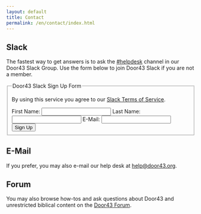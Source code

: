 ```yaml
---
layout: default
title: Contact
permalink: /en/contact/index.html
---
```


## Slack

The fastest way to get answers is to ask the [#helpdesk](https://team43.slack.com/messages/helpdesk/) channel in our Door43 Slack Group.  Use the form below to join Door43 Slack if you are not a member.

<script type="text/javascript">
  function disable_page() {
    var cover = document.getElementById('gray_cover');
    cover.style.display = 'inline-block';
  }

  function enable_page() {
    var cover = document.getElementById('gray_cover');
    cover.style.display = 'none';
  }

  function signUp(f) {

    var url = 'https://api.door43.org/slack/invite';
    disable_page();

    $.ajax({
        url: url,
        type: 'GET',
        data: $(f).serialize(),
        dataType: 'jsonp',
        success: function (data, status) {
            if (data['result'] === 'success') {
                alert('An invitation has been sent to your e-mail address');
            }
            else {
                alert('A problem was encountered: ' + data['message'] + '.');
            }
            enable_page();
        },
        error: function (jqXHR, textStatus, errorThrown) {
            console.log('Error: ' + textStatus + '\n' +  errorThrown);
            alert(textStatus);
            enable_page();
        }
    });

    return false;
  }
</script>
<div id="gray_cover" style="position:fixed;top:0;left:0;overflow:hidden;display:none;width:100%;height:100%;background-color:#000000;opacity:0.5;MozOpacity:0.5;z-index:150;filter:alpha(opacity=50);cursor: wait;"></div>
<form onsubmit="return signUp(this)" action="" method="POST">
    <fieldset id="slack-fields">
        <legend>Door43 Slack Sign Up Form</legend>
        <p>By using this service you agree to our <a href="/en/slack-terms-of-service/">Slack Terms of Service</a>.</p>
        <label for="first_name"><span>First Name: </span><input type="text" name="first_name" id="first_name"></label>
        <label for="last_name"><span>Last Name: </span><input type="text" name="last_name" id="last-name"></label>
        <label for="email"><span>E-Mail: </span><input type="email" name="email" id="email"></label>
        <input type="hidden" name="token" value="IByqnIF8ql+jXkKvvTQZCvc32RH2K2jKxRyy2EeLE7rmjui3VHBAQTelUi8vz3Dmw5c9zxV7YL9UupucBADk1RJn+hgg2P+S">
        <button type="submit">Sign Up</button>
    </fieldset>
</form>

## E-Mail

If you prefer, you may also e-mail our help desk at [help@door43.org][help-mail].

## Forum

You may also browse how-tos and ask questions about Door43 and unrestricted biblical content on the [Door43 Forum](https://forum.door43.org/).

[help-mail]: mailto:help@door43.org "help@door43.org"
